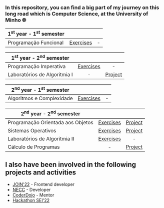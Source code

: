 ### In this repository, you can find a big part of my journey on this long road which is Computer Science, at the University of Minho :globe_with_meridians:

| 1<sup>st</sup> year - 1<sup>st</sup> semester | | |
| --- | :---: | :---: |
| Programação Funcional | [Exercises](https://github.com/SimaoQuintela/University/tree/main/1ano/PF) | - |


| 1<sup>st</sup> year - 2<sup>nd</sup> semester | | |
| --- | :---: | :---: |
| Programação Imperativa | [Exercises](https://github.com/SimaoQuintela/University/tree/main/1ano/PI) | - |
| Laboratórios de Algoritmia I | - | [Project](https://github.com/SimaoQuintela/University/tree/main/1ano/LA1) |

| 2<sup>nd</sup> year - 1<sup>st</sup> semester | | |
| --- | :---: | :---: |
| Algoritmos e Complexidade | [Exercises](https://github.com/SimaoQuintela/University/tree/main/2ano/AeC) | - |



| 2<sup>nd</sup> year - 2<sup>nd</sup> semester | | |
| --- | :---: | :---: |
| Programação Orientada aos Objetos | [Exercises](https://github.com/SimaoQuintela/University/tree/main/2ano/POO) | [Project](https://github.com/SimaoQuintela/University/tree/main/2ano/Projeto-POO) |
| Sistemas Operativos | [Exercises](https://github.com/SimaoQuintela/University/tree/main/2ano/SO) | [Project](https://github.com/SimaoQuintela/University/tree/main/2ano/SO-Projeto) |
| Laboratórios de Algoritmia II | [Exercises](https://github.com/SimaoQuintela/University/tree/main/2ano/LA2) | - |
| Cálculo de Programas | - | [Project](https://github.com/SimaoQuintela/University/tree/main/2ano/CP-Projeto) |


## I also have been involved in the following projects and activities
- [JOIN'22](https://github.com/joinum/parzival) - Frontend developer
- [NECC](https://github.com/NECC) - Developer
- [CoderDojo](https://github.com/coderdojobraga) - Mentor
- [Hackathon SEI'22](https://github.com/SimaoQuintela/hackathon-sei22)
